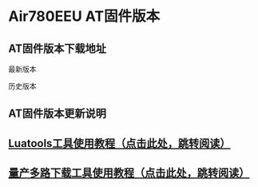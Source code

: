 # Air780EEU AT固件版本

## AT固件版本下载地址

最新版本

历史版本

## AT固件版本更新说明

## [Luatools工具使用教程（点击此处，跳转阅读）](https://docs.openluat.com/Luatools/)

## [量产多路下载工具使用教程（点击此处，跳转阅读）](https://docs.openluat.com/multi_download/)
